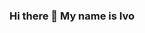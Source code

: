 ### Hi there 👋 My name is Ivo

<!--
**ivotagle/ivotagle** is a ✨ _special_ ✨ repository because its `README.md` (this file) appears on your GitHub profile.


- 🔭 I’m currently learning the basics of **Software Engineering** in the CoGrammar boot camp that started in early March, 2024.
- 🌱 I’m currently learning **Python**, **Linear Algebra** and how to face those tech interviews.
- 👯 I’m looking to collaborate on any project that allows me to learn more about software applications.
- 🤔 I’m looking for help with ...
- 💬 Ask me about...anything!
- 📫 How to reach me: in all social media as @ivotagle
- 😄 Pronouns: Him
- ⚡ Fun fact: I just turned 44 and am starting a tech career.
-->

